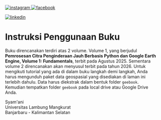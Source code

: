 <html>
  
<p><a href="https://www.instagram.com/syamani_ulm">
<img src="https://readmecodegen.vercel.app/api/social-icon?name=instagram" alt="instagram" />
</a>

<a href="https://web.facebook.com/syamani.ulm">
<img src="https://readmecodegen.vercel.app/api/social-icon?name=facebook" alt="facebook" />
</a></p>

<a href="https://linkedin.com/in/syamaniulm">
<img src="https://readmecodegen.vercel.app/api/social-icon?name=linkedin" alt="linkedin" />
</a></p>
  
</html>

# Instruksi Penggunaan Buku
Buku direncanakan terdiri atas 2 volume. Volume 1, yang berjudul **Pemrosesan Citra Penginderaan Jauh Berbasis Python dan Google Earth Engine, Volume 1: Fundamentals**, terbit pada Agustus 2025. Sementara volume 2 direncanakan akan menyusul terbit pada tahun 2026. Untuk mengikuti tutorial yang ada di dalam buku langkah demi langkah, Anda harus mengunduh paket data geospasial yang disediakan di laman ini terlebih dahulu. Data harus diekstrak dalam bentuk folder ```geebook```. Kemudian tempatkan folder ```geebook``` pada local drive atau Google Drive Anda.<br/>

Syam'ani<br/>
Universitas Lambung Mangkurat<br/>
Banjarbaru - Kalimantan Selatan<br/>

